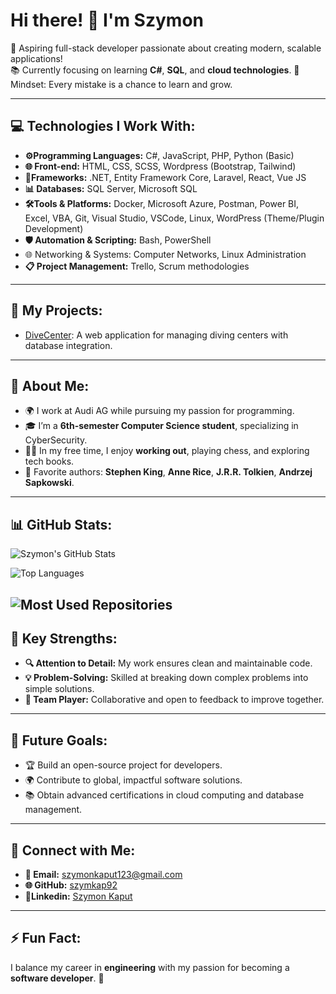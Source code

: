 # Hi there! 👋 I'm Szymon

🚀 Aspiring full-stack developer passionate about creating modern, scalable applications!  
📚 Currently focusing on learning **C#**, **SQL**, and **cloud technologies**.
🧠 Mindset: Every mistake is a chance to learn and grow.
 

---

## 💻 Technologies I Work With:
- **⚙️Programming Languages:** C#, JavaScript, PHP, Python (Basic)
- **🌐 Front-end:** HTML, CSS, SCSS, Wordpress  (Bootstrap, Tailwind)
- **🔧Frameworks:** .NET, Entity Framework Core, Laravel, React, Vue JS
- **📊 Databases:** SQL Server, Microsoft SQL
- **🛠️Tools & Platforms:** Docker, Microsoft Azure, Postman, Power BI, Excel, VBA,  Git, Visual Studio, VSCode, Linux, WordPress (Theme/Plugin Development)
- **🛡️ Automation & Scripting:** Bash, PowerShell
-  🌐 Networking & Systems: Computer Networks, Linux Administration
- **📋 Project Management:** Trello, Scrum methodologies


---

## 🌟 My Projects:
- [DiveCenter](https://github.com/szymkap92/DiveCenter): A web application for managing diving centers with database integration.

---

## 🎯 About Me:
- 🌍 I work at Audi AG while pursuing my passion for programming.
- 🎓 I’m a **6th-semester Computer Science student**, specializing in CyberSecurity.
- 🏋️‍♂️ In my free time, I enjoy **working out**, playing chess, and exploring tech books.
- 📖 Favorite authors: **Stephen King**, **Anne Rice**, **J.R.R. Tolkien**, **Andrzej Sapkowski**.

---

## 📊 GitHub Stats:
![Szymon's GitHub Stats](https://github-readme-stats.vercel.app/api?username=szymkap92&show_icons=true&theme=radical)

![Top Languages](https://github-readme-stats.vercel.app/api/top-langs/?username=szymkap92&layout=compact&theme=radical)


![Most Used Repositories](https://github-readme-stats.vercel.app/api/pin/?username=szymkap92&repo=DiveCenter&theme=radical)
---

## 📌 Key Strengths:

- **🔍 Attention to Detail:** My work ensures clean and maintainable code.
- **💡 Problem-Solving:** Skilled at breaking down complex problems into simple solutions.
- **🤝 Team Player:** Collaborative and open to feedback to improve together.
---

## 🚀 Future Goals:

- 🏆 Build an open-source project for developers.
- 🌍 Contribute to global, impactful software solutions.
- 📚 Obtain advanced certifications in cloud computing and database management.
---

## 🤝 Connect with Me:
- **📧 Email:** [szymonkaput123@gmail.com](mailto:szymonkaput123@gmail.com)
- **🌐 GitHub:** [szymkap92](https://github.com/szymkap92)
- **💼Linkedin:** [Szymon Kaput](https://www.linkedin.com/in/szymon-kaput)

---

## ⚡ Fun Fact:
I balance my career in **engineering** with my passion for becoming a **software developer**. 🚀



